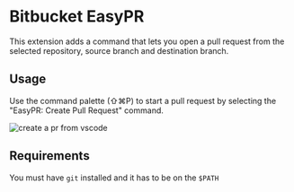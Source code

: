 # Bitbucket EasyPR

This extension adds a command that lets you open a pull request from the selected repository, source branch and destination branch. 

## Usage
Use the command palette (⇧⌘P) to start a pull request by selecting the "EasyPR: Create Pull Request" command.

![create a pr from vscode]()

## Requirements
You must have `git` installed and it has to be on the `$PATH`